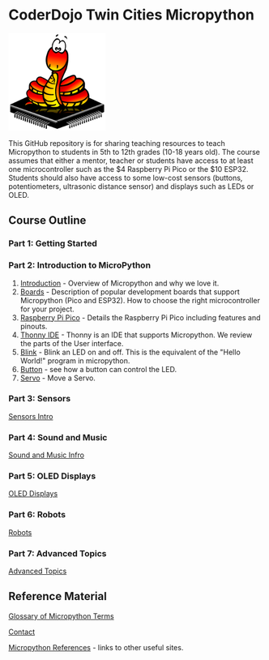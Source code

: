 # CoderDojo Twin Cities Micropython

![Micropython logo](img/micropython-logo-192x192.png)

This GitHub repository is for sharing teaching resources to teach Micropython to students in 5th to 12th grades (10-18 years old).  The course assumes that either a mentor, teacher or students have access to at least one microcontroller such as the $4 Raspberry Pi Pico or the $10 ESP32.  Students should also have access to some low-cost sensors (buttons, potentiometers, ultrasonic distance sensor) and displays such as LEDs or OLED.

## Course Outline

### Part 1: Getting Started

### Part 2: Introduction to MicroPython
1. [Introduction](getting-started/01-intro.md) - Overview of Micropython and why we love it.
4. [Boards](getting-started/02-boards.md) - Description of popular development boards that support Micropython (Pico and ESP32).  How to choose the right microcontroller for your project.
3. [Raspberry Pi Pico](getting-started/02-pi-pico.md) - Details the Raspberry Pi Pico including features and pinouts.
4. [Thonny IDE](getting-started/02c-thonny.md) - Thonny is an IDE that supports Micropython.  We review the parts of the User interface.
5. [Blink](intro/03-blink.md) - Blink an LED on and off.  This is the equivalent of the "Hello World!" program in micropython.
7. [Button](intro/03-button.md) - see how a button can control the LED.
6. [Servo](intro/04-servo.md) - Move a Servo.

### Part 3: Sensors

[Sensors Intro](sensors/01-intro.md)

### Part 4: Sound and Music

[Sound and Music Infro](sound/01-intro.md)

### Part 5: OLED Displays

[OLED Displays](oled/01-intro.md)

### Part 6: Robots

[Robots](robots/01-intro.md)

### Part 7: Advanced Topics

[Advanced Topics](advanced-labs/01-intro.md)

## Reference Material

[Glossary of Micropython Terms](misc/glossary.md)

[Contact](misc/contact.md)

[Micropython References](misc/29-references.md) - links to other useful sites.



